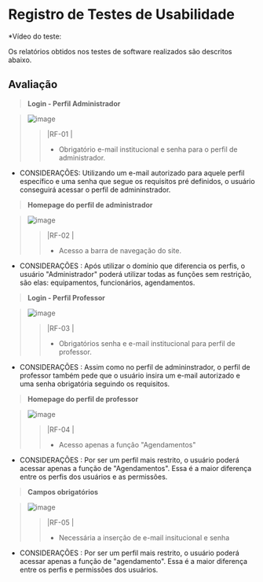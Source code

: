 # Registro de Testes de Usabilidade

*Vídeo do teste:

Os relatórios obtidos nos testes de software realizados são descritos abaixo.

## Avaliação

> **Login - Perfil Administrador**

> ![image](https://user-images.githubusercontent.com/114962362/236701110-e95f1103-564d-47d6-a05b-d7a903721f76.png)
>> |RF-01 |
>> - Obrigatório e-mail institucional e senha para o perfil de administrador.

* CONSIDERAÇÕES: Utilizando um e-mail autorizado para aquele perfil específico e uma senha que segue os requisitos pré definidos, o usuário conseguirá acessar o perfil de admininstrador.


> **Homepage do perfil de administrador**

> ![image](https://user-images.githubusercontent.com/114962362/236701362-9df19872-73cf-4035-bc7c-b8db461a7d0d.png)
>> |RF-02 |
>> - Acesso a barra de navegação do site.

* CONSIDERAÇÕES : Após utilizar o domínio que diferencia os perfis, o usuário "Administrador" poderá utilizar todas as funções sem restrição, são elas: equipamentos, funcionários, agendamentos.  


> **Login - Perfil Professor**

> ![image](https://user-images.githubusercontent.com/114962362/236701577-40e5e197-40ab-49e2-b2b0-d59baea83e1b.png)
>> |RF-03 |
>> - Obrigatórios senha e e-mail institucional para perfil de professor.

* CONSIDERAÇÕES : Assim como no perfil de admininstrador, o perfil de professor também pede que o usuário insira um e-mail autorizado e uma senha obrigatória seguindo os requisitos.


> **Homepage do perfil de professor**

> ![image](https://user-images.githubusercontent.com/114962362/236702323-5655e35f-5f52-444e-9a86-7bc0d4253ab6.png)
>> |RF-04 |
>> - Acesso apenas a função "Agendamentos"

* CONSIDERAÇÕES : Por ser um perfil mais restrito, o usuário poderá acessar apenas a função de "Agendamentos". Essa é a maior diferença entre os perfis dos usuários e as permissões.


> **Campos obrigatórios**

> ![image](https://user-images.githubusercontent.com/114962362/236702147-48049458-4663-4ef9-b6ba-f7e7cd39ecd9.png)
>> |RF-05 |
>> - Necessária a inserção de e-mail insitucional e senha 

* CONSIDERAÇÕES : Por ser um perfil mais restrito, o usuário poderá acessar apenas a função de "agendamento". Essa é a maior diferença entre os perfis e permissões dos usuários.

